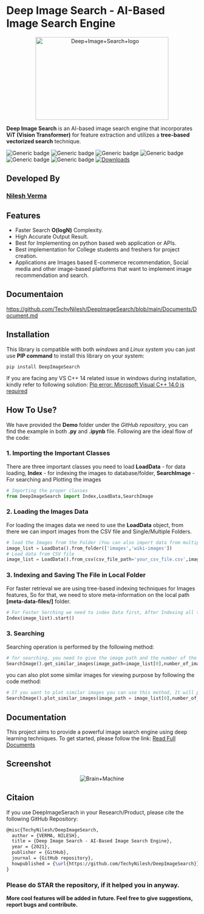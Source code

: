 # Deep Image Search - AI-Based Image Search Engine
<p align="center"><img src="https://raw.githubusercontent.com/TechyNilesh/DeepImageSearch/786e96c48561d67be47dccbab2bc8debced414a3/images/deep%20image%20search%20logo%20New.png" alt="Deep+Image+Search+logo" height="218" width="350"></p>

**Deep Image Search** is an AI-based image search engine that incorporates **ViT (Vision Transformer)** for feature extraction and utilizes a **tree-based vectorized search** technique.

![Generic badge](https://img.shields.io/badge/AI-Advance-green.svg) ![Generic badge](https://img.shields.io/badge/Python-v3-blue.svg) ![Generic badge](https://img.shields.io/badge/pip-v3-red.svg)
![Generic badge](https://img.shields.io/badge/ViT-Vision_Transformer-g.svg)   ![Generic badge](https://img.shields.io/badge/TorchVision-v0.15-orange.svg) ![Generic badge](https://img.shields.io/badge/Annoy-latest-green.svg) [![Downloads](https://static.pepy.tech/personalized-badge/deepimagesearch?period=total&units=none&left_color=grey&right_color=green&left_text=Downloads)](https://pepy.tech/project/deepimagesearch)

## Developed By

### [Nilesh Verma](https://nileshverma.com "Nilesh Verma")

## Features
- Faster Search **O(logN)** Complexity.
- High Accurate Output Result.
- Best for Implementing on python based web application or APIs.
- Best implementation for College students and freshers for project creation.
- Applications are Images based E-commerce recommendation, Social media and other image-based platforms that want to implement image recommendation and search.

## Documentaion

https://github.com/TechyNilesh/DeepImageSearch/blob/main/Documents/Document.md

## Installation

This library is compatible with both *windows* and *Linux system* you can just use **PIP command** to install this library on your system:

```shell
pip install DeepImageSearch
```

If you are facing any VS C++ 14 related issue in windows during installation, kindly refer to following solution: [Pip error: Microsoft Visual C++ 14.0 is required](https://stackoverflow.com/questions/44951456/pip-error-microsoft-visual-c-14-0-is-required "Pip error: Microsoft Visual C++ 14.0 is required")

## How To Use?

We have provided the **Demo** folder under the *GitHub repository*, you can find the example in both **.py** and **.ipynb**  file. Following are the ideal flow of the code:

### 1. Importing the Important Classes
There are three important classes you need to load **LoadData** - for data loading, **Index** - for indexing the images to database/folder, **SearchImage** - For searching and Plotting the images

```python
# Importing the proper classes
from DeepImageSearch import Index,LoadData,SearchImage
```

### 2. Loading the Images Data

For loading the images data we need to use the **LoadData** object, from there we can import images from the CSV file and Single/Multiple Folders.

```python
# load the Images from the Folder (You can also import data from multiple folders in python list type)
image_list = LoadData().from_folder(['images','wiki-images'])
# Load data from CSV file
image_list = LoadData().from_csv(csv_file_path='your_csv_file.csv',images_column_name='column_name')
```
### 3. Indexing and Saving The File in Local Folder

For faster retrieval we are using tree-based indexing techniques for Images features, So for that, we need to store meta-information on the local path **[meta-data-files/]** folder.

```python
# For Faster Serching we need to index Data first, After Indexing all the meta data stored on the local path
Index(image_list).start()
```
### 3. Searching

Searching operation is performed by the following method:

```python
# for searching, you need to give the image path and the number of the similar image you want
SearchImage().get_similar_images(image_path=image_list[0],number_of_images=5)
```
you can also plot some similar images for viewing purpose by following the code method:

```python
# If you want to plot similar images you can use this method, It will plot 6 most similar images from the data index
SearchImage().plot_similar_images(image_path = image_list[0],number_of_images=6)
```

## Documentation

This project aims to provide a powerful image search engine using deep learning techniques. To get started, please follow the link: [Read Full Documents](https://github.com/TechyNilesh/DeepImageSearch/blob/main/Documents/Document.md)

## Screenshot

<p align="center"><img src="https://raw.githubusercontent.com/TechyNilesh/DeepImageSearch/786e96c48561d67be47dccbab2bc8debced414a3/images/Deep-Image-Search-Demo-Screenshot.png?" alt="Brain+Machine" height="auto" width="auto"></p>

## Citaion

If you use DeepImageSerach in your Research/Product, please cite the following GitHub Repository:

```latex
@misc{TechyNilesh/DeepImageSearch,
  author = {VERMA, NILESH},
  title = {Deep Image Search - AI-Based Image Search Engine},
  year = {2021},
  publisher = {GitHub},
  journal = {GitHub repository},
  howpublished = {\url{https://github.com/TechyNilesh/DeepImageSearch}},
}
```

### Please do STAR the repository, if it helped you in anyway.

**More cool features will be added in future. Feel free to give suggestions, report bugs and contribute.**
